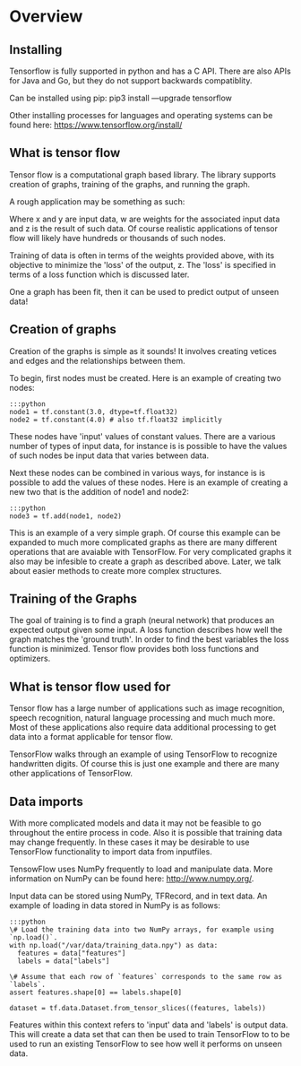 # Overview

## Installing

Tensorflow is fully supported in python and has a C API. There are also APIs for Java and Go, but they do not support backwards compatiblity.

Can be installed using pip:
    pip3 install —upgrade tensorflow

Other installing processes for languages and operating systems can be found here: https://www.tensorflow.org/install/

## What is tensor flow

Tensor flow is a computational graph based library. The library supports creation of graphs, training of the graphs, and running the graph. 

A rough application may be something as such:

Where x and y are input data, w are weights for the associated input data and z is the result of such data. Of course realistic applications of tensor flow will likely have hundreds or thousands of such nodes. 

Training of data is often in terms of the weights provided above, with its objective to minimize the 'loss' of the output, z. The 'loss' is specified in terms of a loss function which is discussed later.

One a graph has been fit, then it can be used to predict output of unseen data!

## Creation of graphs

Creation of the graphs is simple as it sounds! It involves creating vetices and edges and the relationships between them. 

To begin, first nodes must be created. Here is an example of creating two nodes:

    :::python
    node1 = tf.constant(3.0, dtype=tf.float32)
    node2 = tf.constant(4.0) # also tf.float32 implicitly

These nodes have 'input' values of constant values. There are a various number of types of input data, for instance is is possible to have the values of such nodes be input data that varies between data.

Next these nodes can be combined in various ways, for instance is is possible to add the values of these nodes. Here is an example of creating a new two that is the addition of node1 and node2:

    :::python
    node3 = tf.add(node1, node2)

This is an example of a very simple graph. Of course this example can be expanded to much more complicated graphs as there are many different operations that are avaiable with TensorFlow. For very complicated graphs it also may be infesible to create a graph as described above. Later, we talk about easier methods to create more complex structures.

## Training of the Graphs

The goal of training is to find a graph (neural network) that produces an expected output given some input. A loss function describes how well the graph matches the 'ground truth'. In order to find the best variables the loss function is minimized. Tensor flow provides both loss functions and optimizers.

## What is tensor flow used for

Tensor flow has a large number of applications such as image recognition, speech recognition, natural language processing and much much more. Most of these applications also require data additional processing to get data into a format applicable for tensor flow. 

TensorFlow walks through an example of using TensorFlow to recognize handwritten digits. Of course this is just one example and there are many other applications of TensorFlow.

## Data imports

With more complicated models and data it may not be feasible to go throughout the entire process in code. Also it is possible that training data may change frequently. In these cases it may be desirable to use TensorFlow functionality to import data from inputfiles.

TensowFlow uses NumPy frequently to load and manipulate data. More information on NumPy can be found here: http://www.numpy.org/.

Input data can be stored using NumPy, TFRecord, and in text data. An example of loading in data stored in NumPy is as follows:

    :::python
    \# Load the training data into two NumPy arrays, for example using `np.load()`.
    with np.load("/var/data/training_data.npy") as data:
      features = data["features"]
      labels = data["labels"]

    \# Assume that each row of `features` corresponds to the same row as `labels`.
    assert features.shape[0] == labels.shape[0]

    dataset = tf.data.Dataset.from_tensor_slices((features, labels))

Features within this context refers to 'input' data and 'labels' is output data. This will create a data set that can then be used to train TensorFlow to to be used to run an existing TensorFlow to see how well it performs on unseen data.
